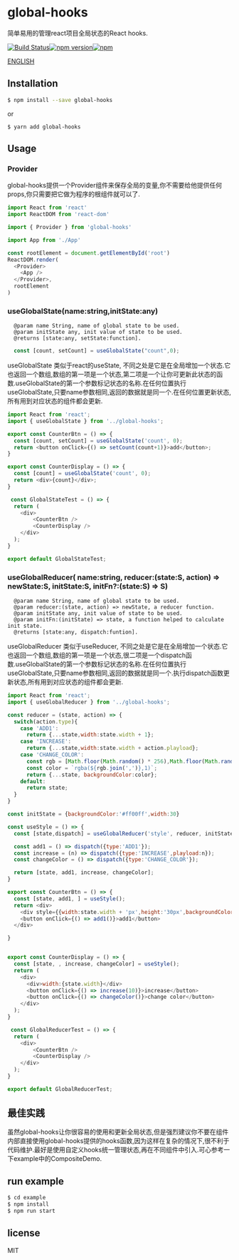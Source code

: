 # global-hooks

简单易用的管理react项目全局状态的React hooks.

[![Build Status](https://travis-ci.org/ymrdf/redux-simplifier.svg?branch=master)](https://travis-ci.org/ymrdf/redux-simplifier)[![npm version](https://img.shields.io/npm/v/redux-simplifier.svg?style=flat-square)](https://www.npmjs.com/package/redux)[![npm](https://img.shields.io/npm/dm/redux-simplifier.svg)](https://www.npmjs.com/package/redux-simplifier)

[ENGLISH](../readme.md)

## Installation

```bash
$ npm install --save global-hooks
```

or

```
$ yarn add global-hooks
```

## Usage
### Provider
global-hooks提供一个Provider组件来保存全局的变量,你不需要给他提供任何props,你只需要把它做为程序的根组件就可以了.
```js
import React from 'react'
import ReactDOM from 'react-dom'

import { Provider } from 'global-hooks'

import App from './App'

const rootElement = document.getElementById('root')
ReactDOM.render(
  <Provider>
    <App />
  </Provider>,
  rootElement
)
```

### useGlobalState(name:string,initState:any)
```
  @param name String, name of global state to be used.
  @param initState any, init value of state to be used.
  @returns [state:any, setState:function].
```
```js
  const [count, setCount] = useGlobalState("count",0);
```

useGlobalState 类似于react的useState, 不同之处是它是在全局增加一个状态.它也返回一个数组,数组的第一项是一个状态,第二项是一个让你可更新此状态的函数.useGlobalState的第一个参数标记状态的名称.在任何位置执行useGlobalState,只要name参数相同,返回的数据就是同一个.在任何位置更新状态,所有用到对应状态的组件都会更新.

```js
import React from 'react';
import { useGlobalState } from '../global-hooks';

export const CounterBtn = () => {
  const [count, setCount] = useGlobalState('count', 0);
  return <button onClick={() => setCount(count+1)}>add</button>;
}

export const CounterDisplay = () => {
  const [count] = useGlobalState('count', 0);
  return <div>{count}</div>;
}

 const GlobalStateTest = () => {
  return (
    <div>
        <CounterBtn />
        <CounterDisplay />
    </div>
  );
}

export default GlobalStateTest;

```

### useGlobalReducer( name:string, reducer:(state:S, action) => newState:S, initState:S, initFn?:(state:S) => S)
```
  @param name String, name of global state to be used.
  @param reducer:(state, action) => newState, a reducer function.
  @param initState any, init value of state to be used.
  @param initFn:(initState) => state, a function helped to calculate init state.
  @returns [state:any, dispatch:funtion].
```
useGlobalReducer 类似于useReducer, 不同之处是它是在全局增加一个状态.它也返回一个数组,数组的第一项是一个状态,很二项是一个dispatch函数.useGlobalState的第一个参数标记状态的名称.在任何位置执行useGlobalState,只要name参数相同,返回的数据就是同一个.执行dispatch函数更新状态,所有用到对应状态的组件都会更新.

```js
import React from 'react';
import { useGlobalReducer } from '../global-hooks';

const reducer = (state, action) => {
  switch(action.type){
    case 'ADD1':
      return {...state,width:state.width + 1};
    case 'INCREASE':
      return {...state,width:state.width + action.playload};
    case 'CHANGE_COLOR':
      const rgb = [Math.floor(Math.random() * 256),Math.floor(Math.random() * 256),Math.floor(Math.random() * 256)];
      const color = `rgba(${rgb.join(',')},1)`;
      return {...state, backgroundColor:color};
    default:
      return state;
  }
}

const initState = {backgroundColor:'#ff00ff',width:30}

const useStyle = () => {
  const [state,dispatch] = useGlobalReducer('style', reducer, initState);

  const add1 = () => dispatch({type:'ADD1'});
  const increase = (n) => dispatch({type:'INCREASE',playload:n});
  const changeColor = () => dispatch({type:'CHANGE_COLOR'});

  return [state, add1, increase, changeColor];
}

export const CounterBtn = () => {
  const [state, add1, ] = useStyle();
  return <div>
    <div style={{width:state.width + 'px',height:'30px',backgroundColor:state.backgroundColor,margin:'6px auto'}}></div>
    <button onClick={() => add1()}>add1</button>
  </div>

}


export const CounterDisplay = () => {
  const [state, , increase, changeColor] = useStyle();
  return (
    <div>
      <div>width:{state.width}</div>
      <button onClick={() => increase(10)}>increase</button>
      <button onClick={() => changeColor()}>change color</button>
    </div>
  );
}

 const GlobalReducerTest = () => {
  return (
    <div>
        <CounterBtn />
        <CounterDisplay />
    </div>
  );
}

export default GlobalReducerTest;
```
## 最佳实践
虽然global-hooks让你很容易的使用和更新全局状态,但是强烈建议你不要在组件内部直接使用global-hooks提供的hooks函数,因为这样在复杂的情况下,很不利于代码维护.最好是使用自定义hooks统一管理状态,再在不同组件中引入.可心参考一下example中的CompositeDemo.

## run example

```bash
$ cd example
$ npm install
$ npm run start
```

## license

MIT
